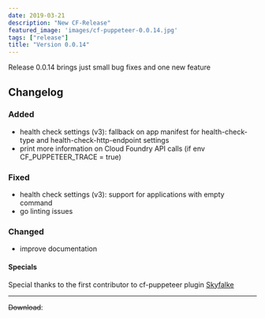 ```yaml
---
date: 2019-03-21
description: "New CF-Release"
featured_image: 'images/cf-puppeteer-0.0.14.jpg'
tags: ["release"]
title: "Version 0.0.14"
---
```


Release 0.0.14 brings just small bug fixes and one new feature


## Changelog

### Added
- health check settings (v3): fallback on app manifest for health-check-type and health-check-http-endpoint settings
- print more information on Cloud Foundry API calls (if env CF_PUPPETEER_TRACE = true)

### Fixed
- health check settings (v3): support for applications with empty command
- go linting issues

### Changed
- improve documentation

#### Specials 

Special thanks to the first contributor to cf-puppeteer plugin
[Skyfalke](https://github.com/skyfalke)

---

~~Download~~:

